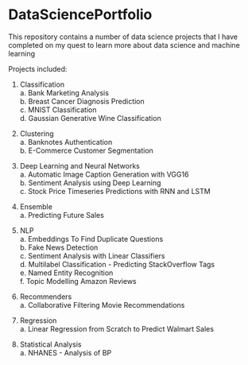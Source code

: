 # DataSciencePortfolio

This repository contains a number of data science projects that I have completed on my quest to learn more about data science and machine learning

Projects included:   
1. Classification   
  a. Bank Marketing Analysis      
  b. Breast Cancer Diagnosis Prediction       
  c. MNIST Classification     
  d. Gaussian Generative Wine Classification     

2. Clustering      
  a. Banknotes Authentication    
  b. E-Commerce Customer Segmentation
  
3. Deep Learning and Neural Networks  
  a. Automatic Image Caption Generation with VGG16   
  b. Sentiment Analysis using Deep Learning       
  c. Stock Price Timeseries Predictions with RNN and LSTM    
  
4. Ensemble    
  a. Predicting Future Sales     
  
5. NLP   
  a. Embeddings To Find Duplicate Questions   
  b. Fake News Detection    
  c. Sentiment Analysis with Linear Classifiers    
  d. Multilabel Classification - Predicting StackOverflow Tags    
  e. Named Entity Recognition   
  f. Topic Modelling Amazon Reviews
  
6. Recommenders    
  a. Collaborative Filtering Movie Recommendations    
  
7. Regression   
  a. Linear Regression from Scratch to Predict Walmart Sales    
  
8. Statistical Analysis    
  a. NHANES - Analysis of BP    
